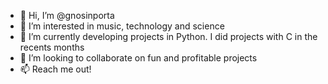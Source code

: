 - 👋 Hi, I’m @gnosinporta
- 👀 I’m interested in music, technology and science
- 🌱 I’m currently developing projects in Python. I did projects with C in the recents months
- 💞️ I’m looking to collaborate on fun and profitable projects
- 📫 Reach me out!

<!---
gnosinporta/gnosinporta is a ✨ special ✨ repository because its `README.md` (this file) appears on your GitHub profile.
You can click the Preview link to take a look at your changes.
--->
